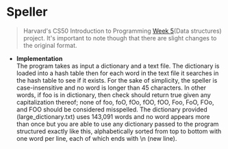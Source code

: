 # Speller
> Harvard's CS50 Introduction to Programming [Week 5](https://cs50.harvard.edu/college/2022/spring/psets/5/speller/#speller)(Data structures) project. It's important to note though that there are slight changes to the original format. <br/>

* **Implementation** <br/>
The program takes as input a dictionary and a text file. The dictionary is loaded into a hash table then for each word in the text file it searches in the hash table to see if it exists. For the sake of simplicity, the speller is case-insensitive and no word is longer than 45 characters. In other words, if foo is in dictionary, then check should return true given any capitalization thereof; none of foo, foO, fOo, fOO, fOO, Foo, FoO, FOo, and FOO should be considered misspelled. The dictionary provided (large_dictionary.txt) uses 143,091 words and no word appears more than once but you are able to use any dictionary passed to the program structured exactly like this, alphabetically sorted from top to bottom with one word per line, each of which ends with \n (new line). 
